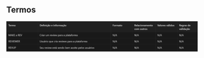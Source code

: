 ## Termos

![](https://github.com/Hercules-F/thereview/blob/f811e7da287bc20151032421ba7d90e1bf49cc9f/Gloss%C3%A1rio.png)
